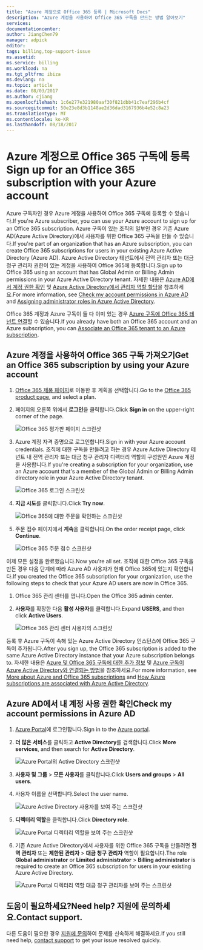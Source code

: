 ```yaml
---
title: "Azure 계정으로 Office 365 등록 | Microsoft Docs"
description: "Azure 계정을 사용하여 Office 365 구독을 만드는 방법 알아보기"
services: 
documentationcenter: 
author: JiangChen79
manager: adpick
editor: 
tags: billing,top-support-issue
ms.assetid: 
ms.service: billing
ms.workload: na
ms.tgt_pltfrm: ibiza
ms.devlang: na
ms.topic: article
ms.date: 08/03/2017
ms.author: cjiang
ms.openlocfilehash: 1c6e277e321980aaf30f821dbb41c7eaf296b4cf
ms.sourcegitcommit: 50e23e8d3b1148ae2d36dad3167936b4e52c8a23
ms.translationtype: MT
ms.contentlocale: ko-KR
ms.lasthandoff: 08/18/2017
---
```

# <a name="sign-up-for-an-office-365-subscription-with-your-azure-account"></a><span data-ttu-id="7fc72-103">Azure 계정으로 Office 365 구독에 등록</span><span class="sxs-lookup"><span data-stu-id="7fc72-103">Sign up for an Office 365 subscription with your Azure account</span></span>
<span data-ttu-id="7fc72-104">Azure 구독자인 경우 Azure 계정을 사용하여 Office 365 구독에 등록할 수 있습니다.</span><span class="sxs-lookup"><span data-stu-id="7fc72-104">If you're Azure subscriber, you can use your Azure account to sign up for an Office 365 subscription.</span></span> <span data-ttu-id="7fc72-105">Azure 구독이 있는 조직의 일부인 경우 기존 Azure AD(Azure Active Directory)에서 사용자를 위한 Office 365 구독을 만들 수 있습니다.</span><span class="sxs-lookup"><span data-stu-id="7fc72-105">If you're part of an organization that has an Azure subscription, you can create Office 365 subscriptions for users in your existing Azure Active Directory (Azure AD).</span></span> <span data-ttu-id="7fc72-106">Azure Active Directory 테넌트에서 전역 관리자 또는 대금 청구 관리자 권한이 있는 계정을 사용하여 Office 365에 등록합니다.</span><span class="sxs-lookup"><span data-stu-id="7fc72-106">Sign up to Office 365 using an account that has Global Admin or Billing Admin permissions in your Azure Active Directory tenant.</span></span> <span data-ttu-id="7fc72-107">자세한 내용은 [Azure AD에서 계정 권한 확인](#RoleInAzureAD) 및 [Azure Active Directory에서 관리자 역할 할당](../active-directory/active-directory-assign-admin-roles.md)을 참조하세요.</span><span class="sxs-lookup"><span data-stu-id="7fc72-107">For more information, see [Check my account permissions in Azure AD](#RoleInAzureAD) and [Assigning administrator roles in Azure Active Directory](../active-directory/active-directory-assign-admin-roles.md).</span></span>

<span data-ttu-id="7fc72-108">Office 365 계정과 Azure 구독이 둘 다 이미 있는 경우 [Azure 구독에 Office 365 테넌트 연결](billing-add-office-365-tenant-to-azure-subscription.md)할 수 있습니다.</span><span class="sxs-lookup"><span data-stu-id="7fc72-108">If you already have both an Office 365 account and an Azure subscription, you can [Associate an Office 365 tenant to an Azure subscription](billing-add-office-365-tenant-to-azure-subscription.md).</span></span>

## <a name="get-an-office-365-subscription-by-using-your-azure-account"></a><span data-ttu-id="7fc72-109">Azure 계정을 사용하여 Office 365 구독 가져오기</span><span class="sxs-lookup"><span data-stu-id="7fc72-109">Get an Office 365 subscription by using your Azure account</span></span>

1. <span data-ttu-id="7fc72-110">[Office 365 제품 페이지](https://products.office.com/business)로 이동한 후 계획을 선택합니다.</span><span class="sxs-lookup"><span data-stu-id="7fc72-110">Go to the [Office 365 product page](https://products.office.com/business), and select a plan.</span></span>
2. <span data-ttu-id="7fc72-111">페이지의 오른쪽 위에서 **로그인**을 클릭합니다.</span><span class="sxs-lookup"><span data-stu-id="7fc72-111">Click **Sign in** on the upper-right corner of the page.</span></span>

    ![Office 365 평가판 페이지 스크린샷](./media/billing-use-existing-azure-account-office-365-subscription/12-office-365-trial-page.png)
3. <span data-ttu-id="7fc72-113">Azure 계정 자격 증명으로 로그인합니다.</span><span class="sxs-lookup"><span data-stu-id="7fc72-113">Sign in with your Azure account credentials.</span></span> <span data-ttu-id="7fc72-114">조직에 대한 구독을 만들려고 하는 경우 Azure Active Directory 테넌트 내 전역 관리자 또는 대금 청구 관리자 디렉터리 역할의 구성원인 Azure 계정을 사용합니다.</span><span class="sxs-lookup"><span data-stu-id="7fc72-114">If you're creating a subscription for your organization, use an Azure account that's a member of the Global Admin or Billing Admin directory role in your Azure Active Directory tenant.</span></span>

    ![Office 365 로그인 스크린샷](./media/billing-use-existing-azure-account-office-365-subscription/13-office-365-sign-in.png)
4. <span data-ttu-id="7fc72-116">**지금 시도**를 클릭합니다.</span><span class="sxs-lookup"><span data-stu-id="7fc72-116">Click **Try now**.</span></span>

    ![Office 365에 대한 주문을 확인하는 스크린샷](./media/billing-use-existing-azure-account-office-365-subscription/14-office-365-confirm-your-order.png)
5. <span data-ttu-id="7fc72-118">주문 접수 페이지에서 **계속**을 클릭합니다.</span><span class="sxs-lookup"><span data-stu-id="7fc72-118">On the order receipt page, click **Continue**.</span></span>

    ![Office 365 주문 접수 스크린샷](./media/billing-use-existing-azure-account-office-365-subscription/15-office-365-order-receipt.png)

<span data-ttu-id="7fc72-120">이제 모든 설정을 완료했습니다.</span><span class="sxs-lookup"><span data-stu-id="7fc72-120">Now you're all set.</span></span> <span data-ttu-id="7fc72-121">조직에 대한 Office 365 구독을 만든 경우 다음 단계에 따라 Azure AD 사용자가 현재 Office 365에 있는지 확인합니다.</span><span class="sxs-lookup"><span data-stu-id="7fc72-121">If you created the Office 365 subscription for your organization, use the following steps to check that your Azure AD users are now in Office 365.</span></span>

1. <span data-ttu-id="7fc72-122">Office 365 관리 센터를 엽니다.</span><span class="sxs-lookup"><span data-stu-id="7fc72-122">Open the Office 365 admin center.</span></span>
2. <span data-ttu-id="7fc72-123">**사용자**를 확장한 다음 **활성 사용자**를 클릭합니다.</span><span class="sxs-lookup"><span data-stu-id="7fc72-123">Expand **USERS**, and then click **Active Users**.</span></span>

    ![Office 365 관리 센터 사용자의 스크린샷](./media/billing-use-existing-azure-account-office-365-subscription/16-office-365-admin-center-users.png)

<span data-ttu-id="7fc72-125">등록 후 Azure 구독이 속해 있는 Azure Active Directory 인스턴스에 Office 365 구독이 추가됩니다.</span><span class="sxs-lookup"><span data-stu-id="7fc72-125">After you sign up, the Office 365 subscription is added to the same Azure Active Directory instance that your Azure subscription belongs to.</span></span> <span data-ttu-id="7fc72-126">자세한 내용은 [Azure 및 Office 365 구독에 대한 추가 정보](billing-use-existing-office-365-account-azure-subscription.md#more-about-subs) 및 [Azure 구독이 Azure Active Directory와 연결되는 방법](../active-directory/active-directory-how-subscriptions-associated-directory.md)을 참조하세요.</span><span class="sxs-lookup"><span data-stu-id="7fc72-126">For more information, see [More about Azure and Office 365 subscriptions](billing-use-existing-office-365-account-azure-subscription.md#more-about-subs) and [How Azure subscriptions are associated with Azure Active Directory](../active-directory/active-directory-how-subscriptions-associated-directory.md).</span></span>

## <span data-ttu-id="7fc72-127"><a id="RoleInAzureAD"></a>Azure AD에서 내 계정 사용 권한 확인</span><span class="sxs-lookup"><span data-stu-id="7fc72-127"><a id="RoleInAzureAD"></a>Check my account permissions in Azure AD</span></span>
1. <span data-ttu-id="7fc72-128">[Azure Portal](https://portal.azure.com/)에 로그인합니다.</span><span class="sxs-lookup"><span data-stu-id="7fc72-128">Sign in to the [Azure portal](https://portal.azure.com/).</span></span>
2. <span data-ttu-id="7fc72-129">**더 많은 서비스**를 클릭하고 **Active Directory**를 검색합니다.</span><span class="sxs-lookup"><span data-stu-id="7fc72-129">Click **More services**, and then search for **Active Directory**.</span></span>

    ![Azure Portal의 Active Directory 스크린샷](./media/billing-use-existing-azure-account-office-365-subscription/billing-more-services-active-directory.png)
3. <span data-ttu-id="7fc72-131">**사용자 및 그룹** > **모든 사용자**를 클릭합니다.</span><span class="sxs-lookup"><span data-stu-id="7fc72-131">Click **Users and groups** > **All users**.</span></span>
4. <span data-ttu-id="7fc72-132">사용자 이름을 선택합니다.</span><span class="sxs-lookup"><span data-stu-id="7fc72-132">Select the user name.</span></span> 

    ![Azure Active Directory 사용자를 보여 주는 스크린샷](./media/billing-use-existing-azure-account-office-365-subscription/billing-users-groups.png)

5. <span data-ttu-id="7fc72-134">**디렉터리 역할**을 클릭합니다.</span><span class="sxs-lookup"><span data-stu-id="7fc72-134">Click **Directory role**.</span></span>
  
    ![Azure Portal 디렉터리 역할을 보여 주는 스크린샷](./media/billing-use-existing-azure-account-office-365-subscription/billing-user-directory-role.png)
6.  <span data-ttu-id="7fc72-136">기존 Azure Active Directory에서 사용자를 위한 Office 365 구독을 만들려면 **전역 관리자** 또는 **제한된 관리자** > **대금 청구 관리자** 역할이 필요합니다.</span><span class="sxs-lookup"><span data-stu-id="7fc72-136">The role **Global administrator** or **Limited administrator** > **Billing administrator** is required to create an Office 365 subscription for users in your existing Azure Active Directory.</span></span>

    ![Azure Portal 디렉터리 역할 대금 청구 관리자를 보여 주는 스크린샷](./media/billing-use-existing-azure-account-office-365-subscription/billing-directoryrole-limited.png)

## <a name="need-help-contact-support"></a><span data-ttu-id="7fc72-138">도움이 필요하세요?</span><span class="sxs-lookup"><span data-stu-id="7fc72-138">Need help?</span></span> <span data-ttu-id="7fc72-139">지원에 문의하세요.</span><span class="sxs-lookup"><span data-stu-id="7fc72-139">Contact support.</span></span>
<span data-ttu-id="7fc72-140">다른 도움이 필요한 경우 [지원에 문의](https://portal.azure.com/?#blade/Microsoft_Azure_Support/HelpAndSupportBlade)하여 문제를 신속하게 해결하세요.</span><span class="sxs-lookup"><span data-stu-id="7fc72-140">If you still need help, [contact support](https://portal.azure.com/?#blade/Microsoft_Azure_Support/HelpAndSupportBlade) to get your issue resolved quickly.</span></span> 
